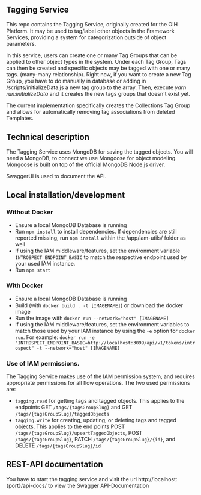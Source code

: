 ## Tagging Service

This repo contains the Tagging Service, originally created for the OIH Platform. It may be used to tag/label other objects in the Framework Services, providing a system for categorization outside of object parameters.

In this service, users can create one or many Tag Groups that can be applied to other object types in the system. Under each Tag Group, Tags can then be created and specific objects may be tagged with one or many tags. (many-many relationship). Right now, if you want to create a new Tag Group, you have to do manually in database or adding in /scripts/initializeData.js a new tag group to the array. Then, execute _yarn run:initializeData_ and it creates the new tags groups that doesn't exist yet.

The current implementation specifically creates the Collections Tag Group and allows for automatically removing tag associations from deleted Templates.

## Technical description

The Tagging Service uses MongoDB for saving the tagged objects. You will need a MongoDB, to connect we use Mongoose for object modeling. Mongoose is built on top of the official MongoDB Node.js driver.

SwaggerUI is used to document the API.

## Local installation/development

### Without Docker

- Ensure a local MongoDB Database is running
- Run `npm install` to install dependencies. If dependencies are still reported missing, run `npm install` within the /app/iam-utils/ folder as well
- If using the IAM middleware/features, set the environment variable `INTROSPECT_ENDPOINT_BASIC` to match the respective endpoint used by your used IAM instance.
- Run `npm start`

### With Docker

- Ensure a local MongoDB Database is running
- Build (with `docker build . -t [IMAGENAME]`) or download the docker image
- Run the image with `docker run --network="host" [IMAGENAME]`
- If using the IAM middleware/features, set the environment variables to match those used by your IAM instance by using the `-e` option for `docker run`. For example: `docker run -e "INTROSPECT_ENDPOINT_BASIC=http://localhost:3099/api/v1/tokens/introspect" -t --network="host" [IMAGENAME]`

### Use of IAM permissions.

The Tagging Service makes use of the IAM permission system, and requires appropriate permissions for all flow operations. The two used permissions are:

- `tagging.read` for getting tags and tagged objects. This applies to the endpoints GET `/tags/{tagsGroupSlug}` and GET `/tags/{tagsGroupSlug}/taggedObjects`
- `tagging.write` for creating, updating, or deleting tags and tagged objects. This applies to the end points POST `/tags/{tagsGroupSlug}/upsertTaggedObjects`, POST `/tags/{tagsGroupSlug}`, PATCH `/tags/{tagsGroupSlug}/{id}`, and DELETE `/tags/{tagsGroupSlug}/id`


## REST-API documentation

You have to start the tagging service and visit the url 
http://localhost:{port}/api-docs/ to view the Swagger API-Documentation